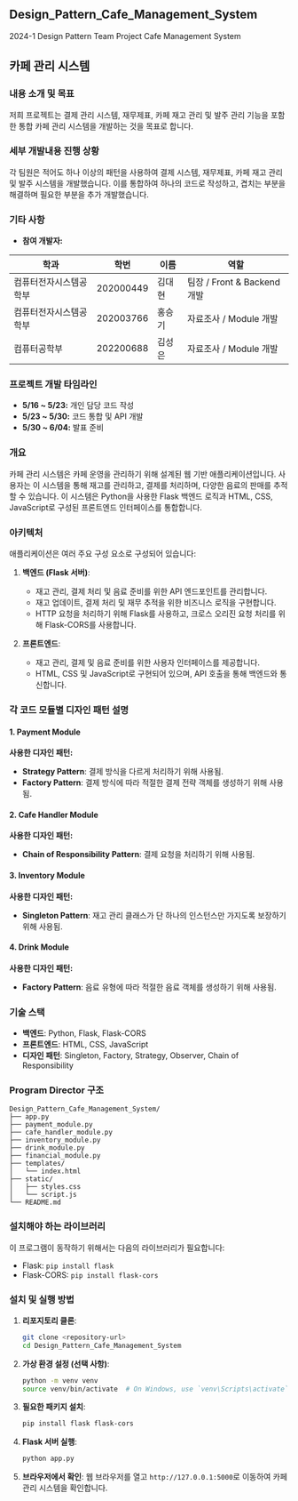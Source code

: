 ## Design_Pattern_Cafe_Management_System
2024-1 Design Pattern Team Project Cafe Management System

## 카페 관리 시스템

### 내용 소개 및 목표
저희 프로젝트는 결제 관리 시스템, 재무제표, 카페 재고 관리 및 발주 관리 기능을 포함한 통합 카페 관리 시스템을 개발하는 것을 목표로 합니다.

### 세부 개발내용 진행 상황
각 팀원은 적어도 하나 이상의 패턴을 사용하여 결제 시스템, 재무제표, 카페 재고 관리 및 발주 시스템을 개발했습니다. 이를 통합하여 하나의 코드로 작성하고, 겹치는 부분을 해결하며 필요한 부분을 추가 개발했습니다.

### 기타 사항
- **참여 개발자:**

| 학과                        | 학번      | 이름      | 역할          |
|-----------------------------|-----------|-----------|---------------|
| 컴퓨터전자시스템공학부      | 202000449 | 김대현    | 팀장 / Front & Backend 개발 |
| 컴퓨터전자시스템공학부      | 202003766 | 홍승기    | 자료조사 / Module 개발 |
| 컴퓨터공학부                | 202200688 | 김성은    | 자료조사 / Module 개발 |

### 프로젝트 개발 타임라인

- **5/16 ~ 5/23:** 개인 담당 코드 작성
- **5/23 ~ 5/30:** 코드 통합 및 API 개발
- **5/30 ~ 6/04:** 발표 준비

### 개요

카페 관리 시스템은 카페 운영을 관리하기 위해 설계된 웹 기반 애플리케이션입니다. 사용자는 이 시스템을 통해 재고를 관리하고, 결제를 처리하며, 다양한 음료의 판매를 추적할 수 있습니다. 이 시스템은 Python을 사용한 Flask 백엔드 로직과 HTML, CSS, JavaScript로 구성된 프론트엔드 인터페이스를 통합합니다.

### 아키텍처

애플리케이션은 여러 주요 구성 요소로 구성되어 있습니다:

1. **백엔드 (Flask 서버)**:
    - 재고 관리, 결제 처리 및 음료 준비를 위한 API 엔드포인트를 관리합니다.
    - 재고 업데이트, 결제 처리 및 재무 추적을 위한 비즈니스 로직을 구현합니다.
    - HTTP 요청을 처리하기 위해 Flask를 사용하고, 크로스 오리진 요청 처리를 위해 Flask-CORS를 사용합니다.

2. **프론트엔드**:
    - 재고 관리, 결제 및 음료 준비를 위한 사용자 인터페이스를 제공합니다.
    - HTML, CSS 및 JavaScript로 구현되어 있으며, API 호출을 통해 백엔드와 통신합니다.

### 각 코드 모듈별 디자인 패턴 설명

#### 1. Payment Module

**사용한 디자인 패턴:**
- **Strategy Pattern**: 결제 방식을 다르게 처리하기 위해 사용됨.
- **Factory Pattern**: 결제 방식에 따라 적절한 결제 전략 객체를 생성하기 위해 사용됨.

#### 2. Cafe Handler Module

**사용한 디자인 패턴:**
- **Chain of Responsibility Pattern**: 결제 요청을 처리하기 위해 사용됨.

#### 3. Inventory Module

**사용한 디자인 패턴:**
- **Singleton Pattern**: 재고 관리 클래스가 단 하나의 인스턴스만 가지도록 보장하기 위해 사용됨.

#### 4. Drink Module

**사용한 디자인 패턴:**
- **Factory Pattern**: 음료 유형에 따라 적절한 음료 객체를 생성하기 위해 사용됨.

### 기술 스택

- **백엔드**: Python, Flask, Flask-CORS
- **프론트엔드**: HTML, CSS, JavaScript
- **디자인 패턴**: Singleton, Factory, Strategy, Observer, Chain of Responsibility

### Program Director 구조

```
Design_Pattern_Cafe_Management_System/
├── app.py
├── payment_module.py
├── cafe_handler_module.py
├── inventory_module.py
├── drink_module.py
├── financial_module.py
├── templates/
│   └── index.html
├── static/
│   ├── styles.css
│   └── script.js
└── README.md
```

### 설치해야 하는 라이브러리

이 프로그램이 동작하기 위해서는 다음의 라이브러리가 필요합니다:

- Flask: `pip install flask`
- Flask-CORS: `pip install flask-cors`

### 설치 및 실행 방법

1. **리포지토리 클론**:
    ```bash
    git clone <repository-url>
    cd Design_Pattern_Cafe_Management_System
    ```

2. **가상 환경 설정 (선택 사항)**:
    ```bash
    python -m venv venv
    source venv/bin/activate  # On Windows, use `venv\Scripts\activate`
    ```

3. **필요한 패키지 설치**:
    ```bash
    pip install flask flask-cors
    ```

4. **Flask 서버 실행**:
    ```bash
    python app.py
    ```

5. **브라우저에서 확인**:
    웹 브라우저를 열고 `http://127.0.0.1:5000`로 이동하여 카페 관리 시스템을 확인합니다.
